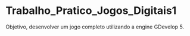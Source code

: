 # Trabalho_Pratico_Jogos_Digitais1
Objetivo, desenvolver um jogo completo utilizando a engine GDevelop 5.
